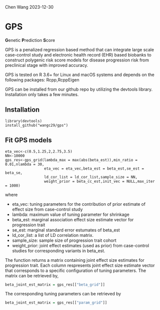 Chen Wang
2023-12-30

GPS
=====

**G**enetic **P**rediction **S**core

GPS is a penalized regression based method that can integrate large scale case-control study and electronic health record (EHR) based biobanks to construct polygenic risk score models for disease progression risk from preclinical stage with improved accuracy.

GPS is tested on R 3.6+ for Linux and macOS systems and depends on the following packages: Rcpp,RcppEigen

GPS can be installed from our github repo by utilizing the devtools library. Installation only takes a few minutes.

Installation
------------

    library(devtools)
    install_github("wangc29/gps")

Fit GPS models
--------------

```{r}
eta_vec<-c(0.5,1.25,2,2.75,3.5)
NN<-10000
gps_res<-gps_grid(lambda_max = max(abs(beta_est)),min_ratio = 0.01,nlambda = 30,
                  eta_vec = eta_vec,beta_est = beta_est,se_est = beta_se,
                  ld_cor_list = ld_cor_list,sample_size = NN,
                  weight_prior = beta_cc_est,init_vec = NULL,max_iter = 1000)
```
where

- eta_vec: tuning parameters for the contribution of prior estimate of effect size from case-control study
- lambda: maximum value of tuning parameter for shrinkage
- beta_est: marginal association effect size estimate vector for progression trait
- se_est: marginal standard error estumates of beta_est
- ld_cor_list: a list of LD correlation matrix.
- sample_size: sample size of progression trait cohort
- weight_prior: joint effect estimates (used as prior) from case-control studies  for corresponding variants in beta_est.

The function returns a matrix containing joint effect size estimates for progression trait. Each column respresents joint effect size estimate vector that corresponds to a specific configuration of tuning parameters. The matrix can be retrieved by,

```R
beta_joint_est_matrix = gps_res[["beta_grid"]]
```

The corresponding tuning parameters can be retrieved by

```R
beta_joint_est_matrix = gps_res[["param_grid"]]
```



